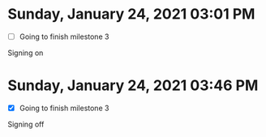 # Sunday, January 24, 2021 03:01 PM

- [ ] Going to finish milestone 3

Signing on

# Sunday, January 24, 2021 03:46 PM

- [x] Going to finish milestone 3

Signing off